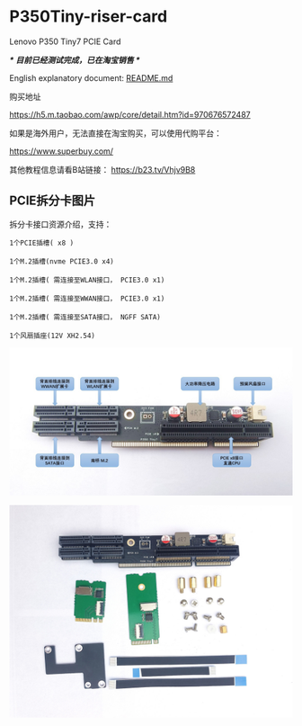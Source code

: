 # P350Tiny-riser-card

Lenovo P350 Tiny7 PCIE Card

***\* 目前已经测试完成，已在淘宝销售 \****

English explanatory document: [README.md](README.md)


购买地址

https://h5.m.taobao.com/awp/core/detail.htm?id=970676572487

如果是海外用户，无法直接在淘宝购买，可以使用代购平台：

https://www.superbuy.com/


其他教程信息请看B站链接： https://b23.tv/Vhjv9B8


## PCIE拆分卡图片

拆分卡接口资源介绍，支持： 

    1个PCIE插槽( x8 )

    1个M.2插槽(nvme PCIE3.0 x4)

    1个M.2插槽( 需连接至WLAN接口， PCIE3.0 x1)

    1个M.2插槽( 需连接至WWAN接口， PCIE3.0 x1)

    1个M.2插槽( 需连接至SATA接口， NGFF SATA)

    1个风扇插座(12V XH2.54)

![Alt](img/Snipaste_2025-08-25_21-44-05.jpg)

![Alt](img/IMG_20250824_175204.jpg)
